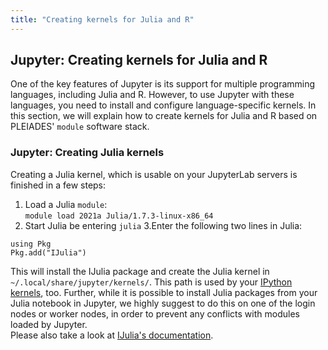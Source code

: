 ```yaml
---
title: "Creating kernels for Julia and R"
---
```


## Jupyter: Creating kernels for Julia and R

One of the key features of Jupyter is its support for multiple programming languages, including Julia and R. However, to use Jupyter with these languages, you need to install and configure language-specific kernels. In this section, we will explain how to create kernels for Julia and R based on PLEIADES' `module` software stack.  


### Jupyter: Creating Julia kernels

Creating a Julia kernel, which is usable on your JupyterLab servers is finished in a few steps:

1. Load a Julia `module`:  
`module load 2021a Julia/1.7.3-linux-x86_64`
2. Start Julia be entering `julia`
3.Enter the following two lines in Julia:  
```
using Pkg
Pkg.add("IJulia")
```
This will install the IJulia package and create the Julia kernel in `~/.local/share/jupyter/kernels/`. This path is used by your [IPython kernels](./jupyter-kernels.md), too. Further, while it is possible to install Julia packages from your Julia notebook in Jupyter, we highly suggest to do this on one of the login nodes or worker nodes, in order to prevent any conflicts with modules loaded by Jupyter.  
Please also take a look at [IJulia's documentation](https://julialang.github.io/IJulia.jl/stable/manual/installation/).  

